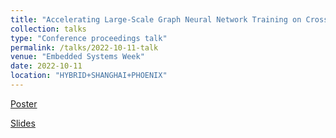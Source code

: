```yaml
---
title: "Accelerating Large-Scale Graph Neural Network Training on Crossbar Diet"
collection: talks
type: "Conference proceedings talk"
permalink: /talks/2022-10-11-talk
venue: "Embedded Systems Week"
date: 2022-10-11
location: "HYBRID+SHANGHAI+PHOENIX"
---
```


[Poster](https://cogbogu.github.io/files/Poster_ESWEEK_Chux.pdf)

[Slides](https://cogbogu.github.io/files/Slides_ESWEEK22.pdf)
